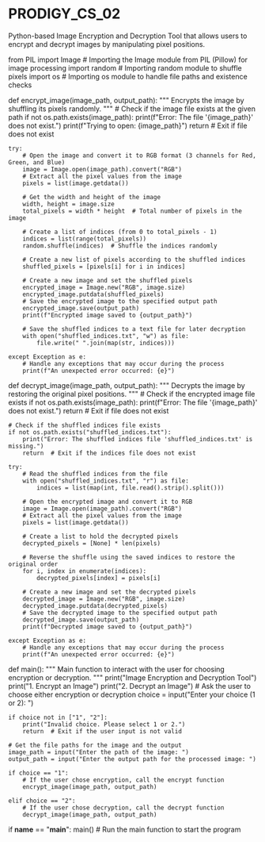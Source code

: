 # PRODIGY_CS_02
Python-based Image Encryption and Decryption Tool that allows users to encrypt and decrypt images by manipulating pixel positions.

from PIL import Image  # Importing the Image module from PIL (Pillow) for image processing
import random  # Importing random module to shuffle pixels
import os  # Importing os module to handle file paths and existence checks

def encrypt_image(image_path, output_path):
    """
    Encrypts the image by shuffling its pixels randomly.
    """
    # Check if the image file exists at the given path
    if not os.path.exists(image_path):
        print(f"Error: The file '{image_path}' does not exist.")
        print(f"Trying to open: {image_path}")
        return  # Exit if file does not exist

    try:
        # Open the image and convert it to RGB format (3 channels for Red, Green, and Blue)
        image = Image.open(image_path).convert("RGB")
        # Extract all the pixel values from the image
        pixels = list(image.getdata())
        
        # Get the width and height of the image
        width, height = image.size
        total_pixels = width * height  # Total number of pixels in the image
        
        # Create a list of indices (from 0 to total_pixels - 1)
        indices = list(range(total_pixels))
        random.shuffle(indices)  # Shuffle the indices randomly
        
        # Create a new list of pixels according to the shuffled indices
        shuffled_pixels = [pixels[i] for i in indices]
        
        # Create a new image and set the shuffled pixels
        encrypted_image = Image.new("RGB", image.size)
        encrypted_image.putdata(shuffled_pixels)
        # Save the encrypted image to the specified output path
        encrypted_image.save(output_path)
        print(f"Encrypted image saved to {output_path}")
        
        # Save the shuffled indices to a text file for later decryption
        with open("shuffled_indices.txt", "w") as file:
            file.write(" ".join(map(str, indices)))
                
    except Exception as e:
        # Handle any exceptions that may occur during the process
        print(f"An unexpected error occurred: {e}")

def decrypt_image(image_path, output_path):
    """
    Decrypts the image by restoring the original pixel positions.
    """
    # Check if the encrypted image file exists
    if not os.path.exists(image_path):
        print(f"Error: The file '{image_path}' does not exist.")
        return  # Exit if file does not exist

    # Check if the shuffled indices file exists
    if not os.path.exists("shuffled_indices.txt"):
        print("Error: The shuffled indices file 'shuffled_indices.txt' is missing.")
        return  # Exit if the indices file does not exist

    try:
        # Read the shuffled indices from the file
        with open("shuffled_indices.txt", "r") as file:
            indices = list(map(int, file.read().strip().split()))
        
        # Open the encrypted image and convert it to RGB
        image = Image.open(image_path).convert("RGB")
        # Extract all the pixel values from the image
        pixels = list(image.getdata())
        
        # Create a list to hold the decrypted pixels
        decrypted_pixels = [None] * len(pixels)
        
        # Reverse the shuffle using the saved indices to restore the original order
        for i, index in enumerate(indices):
            decrypted_pixels[index] = pixels[i]
        
        # Create a new image and set the decrypted pixels
        decrypted_image = Image.new("RGB", image.size)
        decrypted_image.putdata(decrypted_pixels)
        # Save the decrypted image to the specified output path
        decrypted_image.save(output_path)
        print(f"Decrypted image saved to {output_path}")
        
    except Exception as e:
        # Handle any exceptions that may occur during the process
        print(f"An unexpected error occurred: {e}")

def main():
    """
    Main function to interact with the user for choosing encryption or decryption.
    """
    print("Image Encryption and Decryption Tool")
    print("1. Encrypt an Image")
    print("2. Decrypt an Image")
    # Ask the user to choose either encryption or decryption
    choice = input("Enter your choice (1 or 2): ")

    if choice not in ["1", "2"]:
        print("Invalid choice. Please select 1 or 2.")
        return  # Exit if the user input is not valid
    
    # Get the file paths for the image and the output
    image_path = input("Enter the path of the image: ")
    output_path = input("Enter the output path for the processed image: ")

    if choice == "1":
        # If the user chose encryption, call the encrypt function
        encrypt_image(image_path, output_path)
        
    elif choice == "2":
        # If the user chose decryption, call the decrypt function
        decrypt_image(image_path, output_path)

if __name__ == "__main__":
    main()  # Run the main function to start the program
